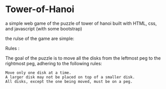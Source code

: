 # Tower-of-Hanoi
a simple web game of the puzzle of tower of hanoi
built with HTML, css, and javascript (with some bootstrap)

the rulse of the game are simple:

Rules :

The goal of the puzzle is to move all the disks from the leftmost peg to the rightmost peg, adhering to the following rules:

    Move only one disk at a time.
    A larger disk may not be placed on top of a smaller disk.
    All disks, except the one being moved, must be on a peg.

